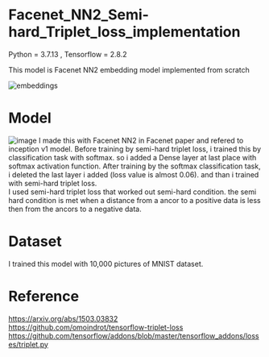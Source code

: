 # Facenet_NN2_Semi-hard_Triplet_loss_implementation

Python = 3.7.13 , Tensorflow = 2.8.2

This model is Facenet NN2 embedding model implemented from scratch

![embeddings](https://user-images.githubusercontent.com/93965016/180638922-3e3b2d10-5db9-4fcc-b840-d56c6772dd43.jpg)


# Model
![image](https://user-images.githubusercontent.com/93965016/180639053-77540cd0-0f85-4910-9a5c-c879b76728ad.png)
I made this with Facenet NN2 in Facenet paper and refered to inception v1 model.
Before training by semi-hard triplet loss, i trained this by classification task with softmax. so i added a Dense layer at last place with softmax activation function. After training by the softmax classification task, i deleted the last layer i added (loss value is almost 0.06). and than i trained with semi-hard triplet loss.<br>
I used semi-hard triplet loss that worked out semi-hard condition. the semi hard condition is met when a distance from a ancor to a positive data is less then from the ancors to a negative data. 
# Dataset
I trained this model with 10,000 pictures of MNIST dataset.

# Reference

https://arxiv.org/abs/1503.03832 <br>
https://github.com/omoindrot/tensorflow-triplet-loss <br>
https://github.com/tensorflow/addons/blob/master/tensorflow_addons/losses/triplet.py
